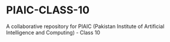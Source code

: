 # PIAIC-CLASS-10
A collaborative repository for PIAIC (Pakistan Institute of Artificial Intelligence and Computing) - Class 10
